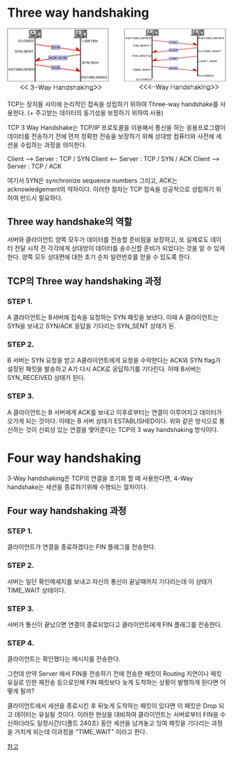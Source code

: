 # Three way handshaking
![3,4-way-handshaking](../images/handshaking.jpg)

TCP는 장치들 사이에 논리적인 접속을 성립하기 위하여 Three-way handshake를 사용한다.
(+ 주고받는 데이터의 동기성을 보장하기 위하여 사용)

TCP 3 Way Handshake는 TCP/IP 프로토콜을 이용해서 통신을 하는 응용프로그램이 데이터를 전송하기 전에 먼저 정확한 전송을 보장하기 위해 상대방 컴퓨터와 사전에 세션을 수립하는 과정을 의미한다.
 

Client --> Server : TCP / SYN
Client <-- Server : TCP / SYN / ACK
Client --> Server : TCP / ACK

여기서 SYN은 synchronize sequence numbers 그리고, ACK는 acknowledgement의 약자이다.
이러한 절차는 TCP 접속을 성공적으로 성립하기 위하여 반드시 필요하다.

## Three way handshake의 역할
서버와 클라이언트 양쪽 모두가 데이터를 전송할 준비됨을 보장하고, 또 실제로도 데이터 전달 시작 전 각각에게 상대방이 데이터를 송수신할 준비가 되었다는 것을 알 수 있게 한다.
양쪽 모두 상대편에 대한 초기 순차 일련번호를 얻을 수 있도록 한다.

## TCP의 Three way handshaking 과정
### STEP 1.
A 클라이언트는 B서버에 접속을 요청하는 SYN 패킷을 보낸다. 이때 A 클라이언트는 SYN을 보내고 SYN/ACK 응답을 기다리는 SYN_SENT 상태가 된.

### STEP 2.
B 서버는 SYN 요청을 받고 A클라이언트에게 요청을 수락한다는 ACK와 SYN flag가 설정된 패킷을 발송하고 A가 다시 ACK로 응답하기를 기다린다.
이때 B서버는 SYN_RECEIVED 상태가 된다.

### STEP 3.
A 클라이언트는 B 서버에게 ACK를 보내고 이후로부터는 연결이 이루어지고 데이터가 오가게 되는 것이다. 이때는 B 서버 상태가 ESTABLISHED이다. 
위와 같은 방식으로 통신하는 것이 신뢰성 있는 연결을 맺어준다는 TCP의 3 way handshaking 방식이다.


# Four way handshaking
3-Way handshaking은 TCP의 연결을 초기화 할 때 사용한다면, 4-Way handshake는 세션을 종료하기위해 수행되는 절차이다.

## Four way handshaking 과정
### STEP 1.
클라이언트가 연결을 종료하겠다는 FIN 플래그를 전송한다.

### STEP 2.
서버는 일단 확인메세지를 보내고 자신의 통신이 끝날때까지 기다리는데 이 상태가 TIME_WAIT 상태이다.

### STEP 3.
서버가 통신이 끝났으면 연결이 종료되었다고 클라이언트에게 FIN 플래그를 전송한다.

### STEP 4.
클라이언트는 확인했다는 메시지를 전송한다.

그런데 만약 Server 에서 FIN을 전송하기 전에 전송한 패킷이 Routing 지연이나 패킷 유실로 인한 재전송 등으로인해 FIN 패킷보다 늦게 도착하는 상황이 발행하게 된다면 어떻게 될까?

클라이언트에서 세션을 종료시킨 후 뒤늦게 도착하는 패킷이 있다면 이 패킷은 Drop 되고 데이터는 유실될 것이다.
이러한 현상을 대비하여 클라이언트는 서버로부터 FIN을 수신하더라도 일정시간(디폴트 240초) 동안 세션을 남겨놓고 잉여 패킷을 기다리는 과정을 거치게 되는데 이과정을 "TIME_WAIT" 이라고 한다.

[참고](http://mindnet.tistory.com/entry/%EB%84%A4%ED%8A%B8%EC%9B%8C%ED%81%AC-%EC%89%BD%EA%B2%8C-%EC%9D%B4%ED%95%B4%ED%95%98%EA%B8%B0-22%ED%8E%B8-TCP-3-WayHandshake-4-WayHandshake)
